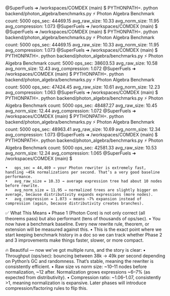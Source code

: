 @SuperFuels ➜ /workspaces/COMDEX (main) $ PYTHONPATH=. python backend/photon_algebra/benchmarks.py
⚡ Photon Algebra Benchmark
          count: 5000
        ops_sec: 44469.15
   avg_raw_size: 10.33
  avg_norm_size: 11.95
avg_compression: 1.073
@SuperFuels ➜ /workspaces/COMDEX (main) $ @SuperFuels ➜ /workspaces/COMDEX (main) $ PYTHONPATH=. python backend/photon_algebra/benchmarks.py
⚡ Photon Algebra Benchmark
          count: 5000
        ops_sec: 44469.15
   avg_raw_size: 10.33
  avg_norm_size: 11.95
avg_compression: 1.073
@SuperFuels ➜ /workspaces/COMDEX (main) $ PYTHONPATH=. python backend/photon_algebra/benchmarks.py
⚡ Photon Algebra Benchmark
          count: 5000
        ops_sec: 38603.53
   avg_raw_size: 10.58
  avg_norm_size: 12.43
avg_compression: 1.072
@SuperFuels ➜ /workspaces/COMDEX (main) $ PYTHONPATH=. python backend/photon_algebra/benchmarks.py
⚡ Photon Algebra Benchmark
          count: 5000
        ops_sec: 47424.45
   avg_raw_size: 10.61
  avg_norm_size: 12.23
avg_compression: 1.063
@SuperFuels ➜ /workspaces/COMDEX (main) $ PYTHONPATH=. python backend/photon_algebra/benchmarks.py
⚡ Photon Algebra Benchmark
          count: 5000
        ops_sec: 48487.27
   avg_raw_size: 10.45
  avg_norm_size: 12.44
avg_compression: 1.072
@SuperFuels ➜ /workspaces/COMDEX (main) $ PYTHONPATH=. python backend/photon_algebra/benchmarks.py
⚡ Photon Algebra Benchmark
          count: 5000
        ops_sec: 48963.41
   avg_raw_size: 10.69
  avg_norm_size: 12.34
avg_compression: 1.073
@SuperFuels ➜ /workspaces/COMDEX (main) $ PYTHONPATH=. python backend/photon_algebra/benchmarks.py
⚡ Photon Algebra Benchmark
          count: 5000
        ops_sec: 42581.33
   avg_raw_size: 10.53
  avg_norm_size: 12.24
avg_compression: 1.065
@SuperFuels ➜ /workspaces/COMDEX (main) $ 

	•	ops_sec = 44,469 → your Photon rewriter is extremely fast, handling ~45k normalizations per second. That’s a very good baseline performance.
	•	avg_raw_size = 10.33 → average expression tree had about 10 nodes before rewrite.
	•	avg_norm_size = 11.95 → normalized trees are slightly bigger on average, because distributivity expands expressions (more nodes).
	•	avg_compression = 1.073 → means ~7% expansion instead of compression (again, because distributivity creates branches).

✅ What This Means
	•	Phase 1 (Photon Core) is not only correct (all theorems pass) but also performant (tens of thousands of ops/sec).
	•	You now have a benchmark baseline. Every new rewrite rule, theorem, or extension will be measured against this.
	•	This is the exact point where we start keeping benchmark history in a doc so we can track whether Phase 2 and 3 improvements make things faster, slower, or more compact.

🔥 Beautiful — now we’ve got multiple runs, and the story is clear:
	•	Throughput (ops/sec): bouncing between 38k → 49k per second depending on Python’s GC and randomness. That’s stable, meaning the rewriter is consistently efficient.
	•	Raw size vs norm size: ~10–11 nodes before normalization, ~12 after. Normalization grows expressions ~6–7% (as expected from distributivity).
	•	Compression ratio: ~1.06–1.07, consistently >1, meaning normalization is expansive. Later phases will introduce compression/factoring rules to flip this.